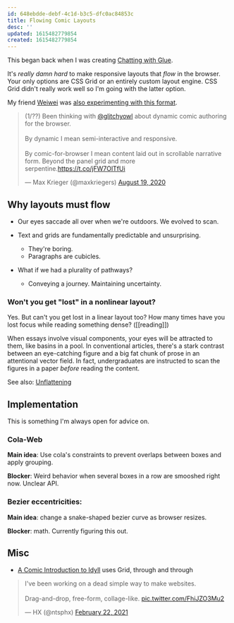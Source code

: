 ```yaml
---
id: 648ebdde-debf-4c1d-b3c5-dfc0ac84853c
title: Flowing Comic Layouts
desc: ''
updated: 1615482779854
created: 1615482779854
---
```

This began back when I was creating [Chatting with Glue](https://a9.io/glue-comic).

It's _really damn hard_ to make responsive layouts that _flow_ in the browser. Your only options are CSS Grid or an entirely custom layout engine. CSS Grid didn't really work well so I'm going with the latter option.

My friend [Weiwei](https://weiweihsu.com/) was [also experimenting with this format](https://weiweihsu.com/comic).

<blockquote class="twitter-tweet"><p lang="en" dir="ltr">(1/??) Been thinking with <a href="https://twitter.com/glitchyowl?ref_src=twsrc%5Etfw">@glitchyowl</a> about dynamic comic authoring for the browser.<br><br>By dynamic I mean semi-interactive and responsive.<br><br>By comic-for-browser I mean content laid out in scrollable narrative form. Beyond the panel grid and more serpentine.<a href="https://t.co/jFW7OlTfUi">https://t.co/jFW7OlTfUi</a></p>&mdash; Max Krieger (@maxkriegers) <a href="https://twitter.com/maxkriegers/status/1295952957847089152?ref_src=twsrc%5Etfw">August 19, 2020</a></blockquote> <script async src="https://platform.twitter.com/widgets.js" charset="utf-8"></script>

## Why layouts must flow

- Our eyes saccade all over when we're outdoors. We evolved to scan.

- Text and grids are fundamentally predictable and unsurprising.

  - They're boring.
  - Paragraphs are cubicles.

- What if we had a plurality of pathways?
  - Conveying a journey. Maintaining uncertainty.

### Won't you get "lost" in a nonlinear layout?

Yes. But can't you get lost in a linear layout too? How many times have you lost focus while reading something dense? ([[reading]])

When essays involve visual components, your eyes will be attracted to them, like basins in a pool. In conventional articles, there's a stark contrast between an eye-catching figure and a big fat chunk of prose in an attentional vector field. In fact, undergraduates are instructed to scan the figures in a paper _before_ reading the content.

See also: [Unflattening](https://www.hup.harvard.edu/catalog.php?isbn=9780674744431)

## Implementation

This is something I'm always open for advice on.

### Cola-Web

**Main idea**: Use cola's constraints to prevent overlaps between boxes and apply grouping.

**Blocker**: Weird behavior when several boxes in a row are smooshed right now. Unclear API.

### Bezier eccentricities:

**Main idea**: change a snake-shaped bezier curve as browser resizes.

**Blocker**: math. Currently figuring this out.

## Misc

- [A Comic Introduction to Idyll](https://mathisonian.github.io/idyll-comic/) uses Grid, through and through

<blockquote class="twitter-tweet"><p lang="en" dir="ltr">I&#39;ve been working on a dead simple way to make websites. <br><br>Drag-and-drop, free-form, collage-like. <a href="https://t.co/FhiJZO3Mu2">pic.twitter.com/FhiJZO3Mu2</a></p>&mdash; HX (@ntsphx) <a href="https://twitter.com/ntsphx/status/1363747307129212929?ref_src=twsrc%5Etfw">February 22, 2021</a></blockquote> <script async src="https://platform.twitter.com/widgets.js" charset="utf-8"></script>

[//begin]: # "Autogenerated link references for markdown compatibility"

[better-reading]: better-reading.md "Reading, but good"

[//end]: # "Autogenerated link references"

